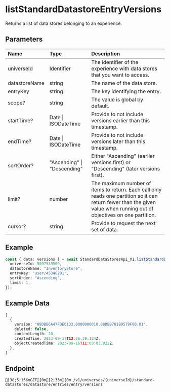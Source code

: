 
# listStandardDatastoreEntryVersions
Returns a list of data stores belonging to an experience.


## Parameters
| Name          | Type                        | Description                                                                                                                                                            |
| :------------ | :-------------------------- | :--------------------------------------------------------------------------------------------------------------------------------------------------------------------- |
| universeId    | Identifier                  | The identifier of the experience with data stores that you want to access.                                                                                             |
| datastoreName | string                      | The name of the data store.                                                                                                                                            |
| entryKey      | string                      | The key identifying the entry.                                                                                                                                         |
| scope?        | string                      | The value is global by default.                                                                                                                                        |
| startTime?    | Date \| ISODateTime         | Provide to not include versions earlier than this timestamp.                                                                                                           |
| endTime?      | Date \| ISODateTime         | Provide to not include versions later than this timestamp.                                                                                                             |
| sortOrder?    | "Ascending" \| "Descending" | Either "Ascending" (earlier versions first) or "Descending" (later versions first).                                                                                    |
| limit?        | number                      | The maximum number of items to return. Each call only reads one partition so it can return fewer than the given value when running out of objectives on one partition. |
| cursor?       | string                      | Provide to request the next set of data.                                                                                                                               |



## Example
```ts copy showLineNumbers
const { data: versions } = await StandardDataStoresApi_V1.listStandardDatastoreEntryVersions({
  universeId: 5097539509,
  datastoreName: "InventoryStore",
  entryKey: "user/45348281",
  sortOrder: "Ascending",
  limit: 1,
}); 
```


## Example Data
```ts copy showLineNumbers
[
  {
    version: "08DBB6A47FDE6132.0000000010.08DBB781B9579F00.01",
    deleted: false,
    contentLength: 20,
    createdTime: 2023-09-17T13:26:39.124Z,
    objectCreatedTime: 2023-09-16T11:03:03.922Z,
  },
] 
```


## Endpoint
```ansi
[38;5;156mGET[0m[2;33m[0m /v1/universes/{universeId}/standard-datastores/datastore/entries/entry/versions
```
  